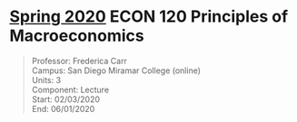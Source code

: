 # [Spring 2020](/index) ECON 120 Principles of Macroeconomics
> Professor: Frederica Carr<br>
> Campus: San Diego Miramar College (online)<br>
> Units: 3<br>
> Component: Lecture<br>
> Start: 02/03/2020<br>
> End: 06/01/2020<br>
